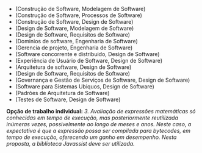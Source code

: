- (Construção de Software, Modelagem de Software)
- (Construção de Software, Processos de Software)
- (Construção de Software, Design de Software)
- (Design de Software, Modelagem de Software)
- (Design de Software, Requisitos de Software)
- (Dominios de software, Engenharia de Software)
- (Gerencia de projeto, Engenharia de Software)
- (Software concorrente e distribuido, Design de Software)
- (Experiência de Usuário de Software, Design de Software)
- (Arquitetura de software, Design de Software)
- (Design de Software, Requisitos de Software)
- (Governança e Gestão de Serviços de Software, Design de Software)
- (Software para Sistemas Ubiquos, Design de Software)
- (Padrões de Arquitetura de Software)
- (Testes de Software, Design de Software)

**Opção de trabalho individual:** *3. Avaliação de expressões matemáticas só conhecidas em tempo de execução, mas posteriormente reutilizada inúmeras vezes, possivelmente ao longo de meses e anos. Neste caso, a expectativa é que a expressão possa ser compilada para bytecodes, em tempo de execução, oferecendo um ganho em desempenho. Nesta proposta, a biblioteca Javassist deve ser utilizada.*

